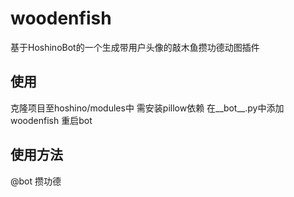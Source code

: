 # woodenfish
基于HoshinoBot的一个生成带用户头像的敲木鱼攒功德动图插件

## 使用
克隆项目至hoshino/modules中
需安装pillow依赖
在__bot__.py中添加woodenfish
重启bot

## 使用方法
@bot 攒功德
